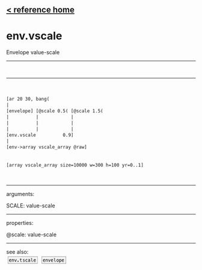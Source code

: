 [< reference home](index.html)
---

# env.vscale


Envelope value-scale

---

<br>


---


```


[ar 20 30, bang(
|
[envelope] [@scale 0.5( [@scale 1.5(
|          |            |
|          |            |
|          |            |
[env.vscale          0.9]
|
[env->array vscale_array @raw]


[array vscale_array size=10000 w=300 h=100 yr=0..1]

            
```

---
arguments:

SCALE: value-scale<br>

---
properties:

@scale: value-scale<br>

---
see also:<br>
[![env.tscale](img/object_env.tscale.png)](env.tscale.html)
[![envelope](img/object_envelope.png)](envelope.html)
